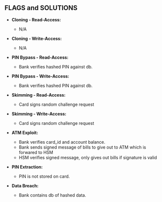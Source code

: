 ## FLAGS and SOLUTIONS

* **Cloning - Read-Access:** 
    - N/A

* **Cloning - Write-Access:** 
    - N/A

* **PIN Bypass - Read-Access:**
    - Bank verifies hashed PIN against db.

* **PIN Bypass - Write-Access:**
    - Bank verifies hashed PIN against db.

* **Skimming - Read-Access:**
    - Card signs random challenge request

* **Skimming - Write-Access:**
    - Card signs random challenge request

* **ATM Exploit:**
    - Bank verifies card_id and account balance.
    - Bank sends signed message of bills to give out to ATM which is forwared to HSM
    - HSM verifies signed message, only gives out bills if signature is valid
* **PIN Extraction:**
    - PIN is not stored on card.

* **Data Breach:**
    - Bank contains db of hashed data.